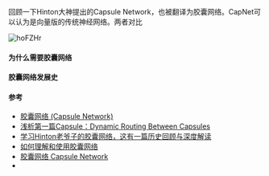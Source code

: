 回顾一下Hinton大神提出的Capsule Network，也被翻译为胶囊网络。CapNet可以认为是向量版的传统神经网络。两者对比

![hoFZHr](https://cdn.jsdelivr.net/gh/KaiyuanGao/ML-algorithm@master/uPic/hoFZHr.png)

#### 为什么需要胶囊网络

#### 胶囊网络发展史

#### 参考

- [胶囊网络 (Capsule Network)](https://leovan.me/cn/2021/03/capsule-network/)
- [浅析第一篇Capsule：Dynamic Routing Between Capsules](https://zhuanlan.zhihu.com/p/32156167)
- [学习Hinton老爷子的胶囊网络，这有一篇历史回顾与深度解读](https://www.thepaper.cn/newsDetail_forward_8690116)
- [如何理解和使用胶囊网络](https://www.jiqizhixin.com/articles/2019-01-18-14)
- [胶囊网络 Capsule Network](https://www.jianshu.com/p/b3d94394e55e)
- 

